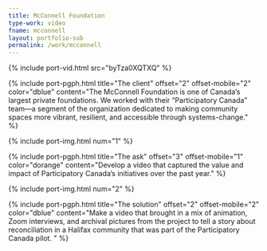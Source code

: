 ```yaml
---
title: McConnell Foundation
type-work: video
fname: mcconnell
layout: portfolio-sub
permalink: /work/mcconnell
---
```


{% include port-vid.html src="byTza0XQTXQ" %}

{% include port-pgph.html title="The client" offset="2" offset-mobile="2" color="dblue" content="The McConnell Foundation is one of Canada’s largest private foundations. We worked with their “Participatory Canada” team—a segment of the organization dedicated to making community spaces more vibrant, resilient, and accessible through systems-change." %}

{% include port-img.html num="1" %}

{% include port-pgph.html title="The ask" offset="3" offset-mobile="1" color="dorange" content="Develop a video that captured the value and impact of Participatory Canada’s initiatives over the past year." %}

{% include port-img.html num="2" %}

{% include port-pgph.html title="The solution" offset="2" offset-mobile="2" color="dblue" content="Make a video that brought in a mix of animation, Zoom interviews, and archival pictures from the project to tell a story about reconciliation in a Halifax community that was part of the Participatory Canada pilot. " %}
